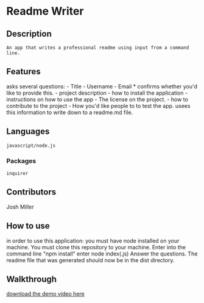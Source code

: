 # Readme Writer

## Description

    An app that writes a professional readme using input from a command line.

## Features

asks several questions:
    - Title
    - Username
    - Email
        * confirms whether you'd like to provide this.
    - project description
    - how to install the application
    - instructions on how to use the app
    - The license on the project.
    - how to contribute to the project
    - How you'd like people to to test the app.
usees this information to write down to a readme.md file.

## Languages
    javascript/node.js
    
### Packages
    inquirer

## Contributors

Josh Miller

## How to use

in order to use this application:
    you must have node installed on your machine.
    You must clone this repository to your machine.
    Enter into the command line "npm install"
    enter node index(.js)
    Answer the questions.
    The readme file that was generated should now be in the dist directory.

## Walkthrough

[download the demo video here](https://github.com/sithSlave/readme-writer/blob/master/demo/Readme-Writer-Demo.mp4)
